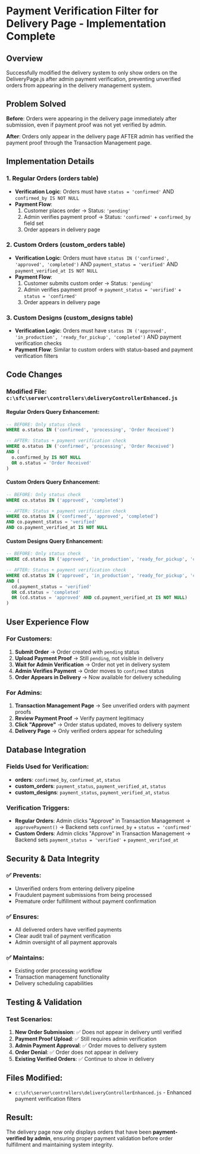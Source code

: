 # Payment Verification Filter for Delivery Page - Implementation Complete

## Overview
Successfully modified the delivery system to only show orders on the DeliveryPage.js after admin payment verification, preventing unverified orders from appearing in the delivery management system.

## Problem Solved
**Before**: Orders were appearing in the delivery page immediately after submission, even if payment proof was not yet verified by admin.

**After**: Orders only appear in the delivery page AFTER admin has verified the payment proof through the Transaction Management page.

## Implementation Details

### 1. **Regular Orders** (orders table)
- **Verification Logic**: Orders must have `status = 'confirmed'` AND `confirmed_by IS NOT NULL`
- **Payment Flow**: 
  1. Customer places order → Status: `'pending'`
  2. Admin verifies payment proof → Status: `'confirmed'` + `confirmed_by` field set
  3. Order appears in delivery page

### 2. **Custom Orders** (custom_orders table)  
- **Verification Logic**: Orders must have `status IN ('confirmed', 'approved', 'completed')` AND `payment_status = 'verified'` AND `payment_verified_at IS NOT NULL`
- **Payment Flow**:
  1. Customer submits custom order → Status: `'pending'`
  2. Admin verifies payment proof → `payment_status = 'verified'` + `status = 'confirmed'`
  3. Order appears in delivery page

### 3. **Custom Designs** (custom_designs table)
- **Verification Logic**: Orders must have `status IN ('approved', 'in_production', 'ready_for_pickup', 'completed')` AND payment verification checks
- **Payment Flow**: Similar to custom orders with status-based and payment verification filters

## Code Changes

### Modified File: `c:\sfc\server\controllers\deliveryControllerEnhanced.js`

#### Regular Orders Query Enhancement:
```sql
-- BEFORE: Only status check
WHERE o.status IN ('confirmed', 'processing', 'Order Received')

-- AFTER: Status + payment verification check  
WHERE o.status IN ('confirmed', 'processing', 'Order Received')
AND (
  o.confirmed_by IS NOT NULL 
  OR o.status = 'Order Received'
)
```

#### Custom Orders Query Enhancement:
```sql
-- BEFORE: Only status check
WHERE co.status IN ('approved', 'completed')

-- AFTER: Status + payment verification check
WHERE co.status IN ('confirmed', 'approved', 'completed')
AND co.payment_status = 'verified'
AND co.payment_verified_at IS NOT NULL
```

#### Custom Designs Query Enhancement:
```sql
-- BEFORE: Only status check
WHERE cd.status IN ('approved', 'in_production', 'ready_for_pickup', 'completed')

-- AFTER: Status + payment verification check
WHERE cd.status IN ('approved', 'in_production', 'ready_for_pickup', 'completed')
AND (
  cd.payment_status = 'verified' 
  OR cd.status = 'completed'
  OR (cd.status = 'approved' AND cd.payment_verified_at IS NOT NULL)
)
```

## User Experience Flow

### For Customers:
1. **Submit Order** → Order created with `pending` status
2. **Upload Payment Proof** → Still `pending`, not visible in delivery
3. **Wait for Admin Verification** → Order not yet in delivery system
4. **Admin Verifies Payment** → Order moves to `confirmed` status
5. **Order Appears in Delivery** → Now available for delivery scheduling

### For Admins:
1. **Transaction Management Page** → See unverified orders with payment proofs
2. **Review Payment Proof** → Verify payment legitimacy  
3. **Click "Approve"** → Order status updated, moves to delivery system
4. **Delivery Page** → Only verified orders appear for scheduling

## Database Integration

### Fields Used for Verification:
- **orders**: `confirmed_by`, `confirmed_at`, `status`
- **custom_orders**: `payment_status`, `payment_verified_at`, `status`  
- **custom_designs**: `payment_status`, `payment_verified_at`, `status`

### Verification Triggers:
- **Regular Orders**: Admin clicks "Approve" in Transaction Management → `approvePayment()` → Backend sets `confirmed_by` + `status = 'confirmed'`
- **Custom Orders**: Admin clicks "Approve" in Transaction Management → Backend sets `payment_status = 'verified'` + `payment_verified_at`

## Security & Data Integrity

### ✅ **Prevents**:
- Unverified orders from entering delivery pipeline
- Fraudulent payment submissions from being processed
- Premature order fulfillment without payment confirmation

### ✅ **Ensures**:
- All delivered orders have verified payments
- Clear audit trail of payment verification
- Admin oversight of all payment approvals

### ✅ **Maintains**:
- Existing order processing workflow
- Transaction management functionality  
- Delivery scheduling capabilities

## Testing & Validation

### Test Scenarios:
1. **New Order Submission**: ✅ Does not appear in delivery until verified
2. **Payment Proof Upload**: ✅ Still requires admin verification
3. **Admin Payment Approval**: ✅ Order moves to delivery system
4. **Order Denial**: ✅ Order does not appear in delivery
5. **Existing Verified Orders**: ✅ Continue to show in delivery

## Files Modified:
- `c:\sfc\server\controllers\deliveryControllerEnhanced.js` - Enhanced payment verification filters

## Result:
The delivery page now only displays orders that have been **payment-verified by admin**, ensuring proper payment validation before order fulfillment and maintaining system integrity.
